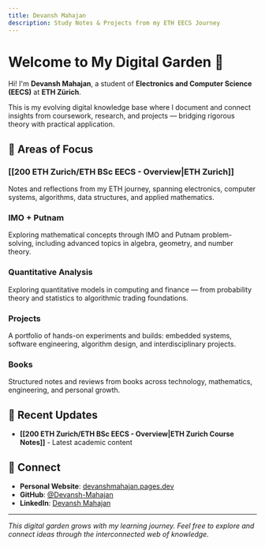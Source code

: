 ```yaml
---
title: Devansh Mahajan
description: Study Notes & Projects from my ETH EECS Journey
---
```


# Welcome to My Digital Garden 🌱

Hi! I'm **Devansh Mahajan**, a student of **Electronics and Computer Science (EECS)** at **ETH Zürich**. 

This is my evolving digital knowledge base where I document and connect insights from coursework, research, and projects — bridging rigorous theory with practical application.

## 🎯 Areas of Focus

### [[200 ETH Zurich/ETH BSc EECS - Overview|ETH Zurich]]
Notes and reflections from my ETH journey, spanning electronics, computer systems, algorithms, data structures, and applied mathematics.
### IMO + Putnam
Exploring mathematical concepts through IMO and Putnam problem-solving, including advanced topics in algebra, geometry, and number theory.

### Quantitative Analysis
Exploring quantitative models in computing and finance — from probability theory and statistics to algorithmic trading foundations.

### Projects
A portfolio of hands-on experiments and builds: embedded systems, software engineering, algorithm design, and interdisciplinary projects.
### Books
Structured notes and reviews from books across technology, mathematics, engineering, and personal growth.

## 🚀 Recent Updates

- **[[200 ETH Zurich/ETH BSc EECS - Overview|ETH Zurich Course Notes]]** - Latest academic content

## 🔗 Connect

- **Personal Website**: [devanshmahajan.pages.dev](https://devanshmahajan.pages.dev)
- **GitHub**: [@Devansh-Mahajan](https://github.com/Devansh-Mahajan)
- **LinkedIn**: [Devansh Mahajan](https://www.linkedin.com/in/devansh-mahajan-2b2b99185/)

---

*This digital garden grows with my learning journey. Feel free to explore and connect ideas through the interconnected web of knowledge.*
